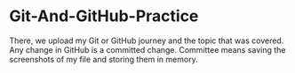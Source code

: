 # Git-And-GitHub-Practice
There, we upload my Git or GitHub journey and the topic that was covered.
Any change in GitHub is a committed change.
Committee means saving the screenshots of my file and storing them in memory.  
